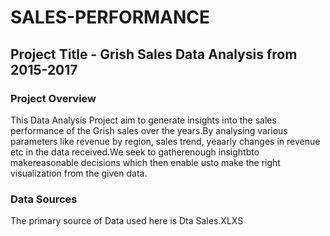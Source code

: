 
# SALES-PERFORMANCE
 ## Project Title - Grish Sales Data Analysis from 2015-2017

### Project Overview
This Data Analysis Project aim to generate insights into the sales performance of the Grish sales over the years.By analysing various parameters like revenue by region, sales trend, yeaarly changes in revenue etc in the data received.We seek to gatherenough insightbto makereasonable decisions which then enable usto make the right visualization from the given data.

### Data Sources
The primary source of Data used here is Dta Sales.XLXS

